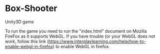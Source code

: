 # Box-Shooter
Unity3D game

To run the game you need to run the "index.html" document on Mozilla FireFox as it supports WebGL. If you have trouble (or your WebGL does not work, follow this link (https://www.interplaylearning.com/help/how-to-enable-webgl-in-firefox) to enable WebGL in firefox.
